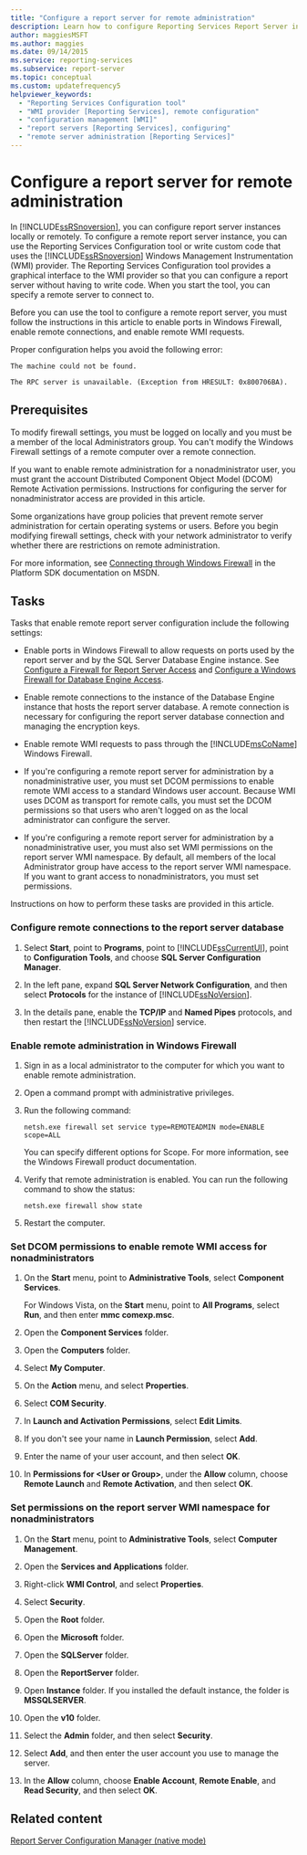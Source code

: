 ```yaml
---
title: "Configure a report server for remote administration"
description: Learn how to configure Reporting Services Report Server instances for local or remote configuration by using the configuration tool or writing custom code.
author: maggiesMSFT
ms.author: maggies
ms.date: 09/14/2015
ms.service: reporting-services
ms.subservice: report-server
ms.topic: conceptual
ms.custom: updatefrequency5
helpviewer_keywords:
  - "Reporting Services Configuration tool"
  - "WMI provider [Reporting Services], remote configuration"
  - "configuration management [WMI]"
  - "report servers [Reporting Services], configuring"
  - "remote server administration [Reporting Services]"
---
```

# Configure a report server for remote administration
  In [!INCLUDE[ssRSnoversion](../../includes/ssrsnoversion-md.md)], you can configure report server instances locally or remotely. To configure a remote report server instance, you can use the Reporting Services Configuration tool or write custom code that uses the [!INCLUDE[ssRSnoversion](../../includes/ssrsnoversion-md.md)] Windows Management Instrumentation (WMI) provider. The Reporting Services Configuration tool provides a graphical interface to the WMI provider so that you can configure a report server without having to write code. When you start the tool, you can specify a remote server to connect to.  
  
 Before you can use the tool to configure a remote report server, you must follow the instructions in this article to enable ports in Windows Firewall, enable remote connections, and enable remote WMI requests.  
  
 Proper configuration helps you avoid the following error:  
  
 ```
The machine could not be found.  
  
 The RPC server is unavailable. (Exception from HRESULT: 0x800706BA).
```  
  
## Prerequisites  
 To modify firewall settings, you must be logged on locally and you must be a member of the local Administrators group. You can't modify the Windows Firewall settings of a remote computer over a remote connection.  
  
 If you want to enable remote administration for a nonadministrator user, you must grant the account Distributed Component Object Model (DCOM) Remote Activation permissions. Instructions for configuring the server for nonadministrator access are provided in this article.  
  
 Some organizations have group policies that prevent remote server administration for certain operating systems or users. Before you begin modifying firewall settings, check with your network administrator to verify whether there are restrictions on remote administration.  
  
 For more information, see [Connecting through Windows Firewall](/windows/win32/wmisdk/connecting-to-wmi-remotely-with-vbscript) in the Platform SDK documentation on MSDN.  
  
## Tasks  
 Tasks that enable remote report server configuration include the following settings:  
  
-   Enable ports in Windows Firewall to allow requests on ports used by the report server and by the SQL Server Database Engine instance.  See [Configure a Firewall for Report Server Access](../../reporting-services/report-server/configure-a-firewall-for-report-server-access.md) and [Configure a Windows Firewall for Database Engine Access](../../database-engine/configure-windows/configure-a-windows-firewall-for-database-engine-access.md).  
  
-   Enable remote connections to the instance of the Database Engine instance that hosts the report server database. A remote connection is necessary for configuring the report server database connection and managing the encryption keys.  
  
-   Enable remote WMI requests to pass through the [!INCLUDE[msCoName](../../includes/msconame-md.md)] Windows Firewall.  
  
-   If you're configuring a remote report server for administration by a nonadministrative user, you must set DCOM permissions to enable remote WMI access to a standard Windows user account. Because WMI uses DCOM as transport for remote calls, you must set the DCOM permissions so that users who aren't logged on as the local administrator can configure the server.  
  
-   If you're configuring a remote report server for administration by a nonadministrative user, you must also set WMI permissions on the report server WMI namespace. By default, all members of the local Administrator group have access to the report server WMI namespace. If you want to grant access to nonadministrators, you must set permissions.  
  
 Instructions on how to perform these tasks are provided in this article.  
  
### Configure remote connections to the report server database  
  
1. Select **Start**, point to **Programs**, point to [!INCLUDE[ssCurrentUI](../../includes/sscurrentui-md.md)], point to **Configuration Tools**, and choose **SQL Server Configuration Manager**.  
  
1. In the left pane, expand **SQL Server Network Configuration**, and then select **Protocols** for the instance of [!INCLUDE[ssNoVersion](../../includes/ssnoversion-md.md)].  
  
1. In the details pane, enable the **TCP/IP** and **Named Pipes** protocols, and then restart the [!INCLUDE[ssNoVersion](../../includes/ssnoversion-md.md)] service.  
  
### Enable remote administration in Windows Firewall  
  
1. Sign in as a local administrator to the computer for which you want to enable remote administration.  
  
1. Open a command prompt with administrative privileges.  
  
1. Run the following command:  
  
    ```  
    netsh.exe firewall set service type=REMOTEADMIN mode=ENABLE scope=ALL  
    ```  
  
     You can specify different options for Scope. For more information, see the Windows Firewall product documentation.  
  
1. Verify that remote administration is enabled. You can run the following command to show the status:  
  
    ```  
    netsh.exe firewall show state  
    ```  
  
1. Restart the computer.  
  
### Set DCOM permissions to enable remote WMI access for nonadministrators  
  
1. On the **Start** menu, point to **Administrative Tools**, select **Component Services**.  
  
     For Windows Vista, on the **Start** menu, point to **All Programs**, select **Run**, and then enter **mmc comexp.msc**.  
  
1. Open the **Component Services** folder.  
  
1. Open the **Computers** folder.  
  
1. Select **My Computer**.  
  
1. On the **Action** menu, and select **Properties**.  
  
1. Select **COM Security**.  
  
1. In **Launch and Activation Permissions**, select **Edit Limits**.  
  
1. If you don't see your name in **Launch Permission**, select **Add**.  
  
1. Enter the name of your user account, and then select **OK**.  
  
1. In **Permissions for \<User or Group>**, under the **Allow** column, choose **Remote Launch** and **Remote Activation**, and then select **OK**.  
  
### Set permissions on the report server WMI namespace for nonadministrators  
  
1.  On the **Start** menu, point to **Administrative Tools**, select **Computer Management**.  
  
2.  Open the **Services and Applications** folder.  
  
3.  Right-click **WMI Control**, and select **Properties**.  
  
4.  Select **Security**.  
  
5.  Open the **Root** folder.  
  
6.  Open the **Microsoft** folder.  
  
7.  Open the **SQLServer** folder.  
  
8.  Open the **ReportServer** folder.  
  
9. Open **Instance** folder. If you installed the default instance, the folder is **MSSQLSERVER**.  
  
10. Open the **v10** folder.  
  
11. Select the **Admin** folder, and then select **Security**.  
  
12. Select **Add**, and then enter the user account you use to manage the server.  
  
13. In the **Allow** column, choose **Enable Account**, **Remote Enable**, and **Read Security**, and then select **OK**.  
  
## Related content  
 [Report Server Configuration Manager &#40;native mode&#41;](../../reporting-services/install-windows/reporting-services-configuration-manager-native-mode.md)  
  
